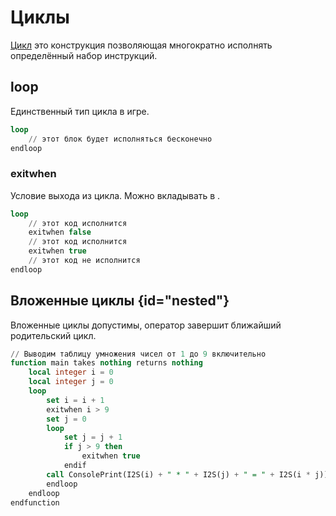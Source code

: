 # Циклы

<show-structure for="chapter,procedure" depth="3"/>

[Цикл](https://w.wiki/9kNy) это конструкция позволяющая многократно исполнять определённый набор инструкций.

## loop

Единственный тип цикла в игре.
```sql
loop
    // этот блок будет исполняться бесконечно
endloop
```

### exitwhen

Условие выхода из цикла. Можно вкладывать в [](condition.md#if).

```sql
loop
    // этот код исполнится
    exitwhen false
    // этот код исполнится
    exitwhen true
    // этот код не исполнится
endloop
```

## Вложенные циклы {id="nested"}

Вложенные циклы допустимы, оператор [](#exitwhen) завершит ближайший родительский цикл.

```sql
// Выводим таблицу умножения чисел от 1 до 9 включительно
function main takes nothing returns nothing
    local integer i = 0
    local integer j = 0
    loop
        set i = i + 1
        exitwhen i > 9
        set j = 0
        loop
            set j = j + 1
            if j > 9 then
                exitwhen true
            endif
        call ConsolePrint(I2S(i) + " * " + I2S(j) + " = " + I2S(i * j))
        endloop
    endloop
endfunction
```